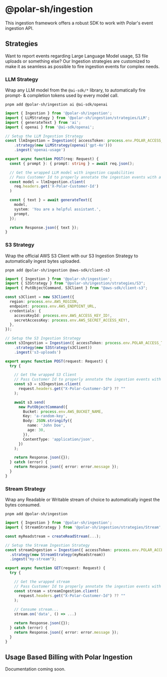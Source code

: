 # @polar-sh/ingestion

This ingestion framework offers a robust SDK to work with Polar's event ingestion API.

## Strategies

Want to report events regarding Large Language Model usage, S3 file uploads or something else? Our Ingestion strategies are customized to make it as seamless as possible to fire ingestion events for complex needs.

### LLM Strategy

Wrap any LLM model from the `@ai-sdk/*` library, to automatically fire prompt- & completion tokens used by every model call.

`pnpm add @polar-sh/ingestion ai @ai-sdk/openai`

```typescript
import { Ingestion } from '@polar-sh/ingestion';
import { LLMStrategy } from '@polar-sh/ingestion/strategies/LLM';
import { generateText } from 'ai';
import { openai } from '@ai-sdk/openai';

// Setup the LLM Ingestion Strategy
const llmIngestion = Ingestion({ accessToken: process.env.POLAR_ACCESS_TOKEN })
    .strategy(new LLMStrategy(openai('gpt-4o')))
    .ingest('openai-usage')

export async function POST(req: Request) {
  const { prompt }: { prompt: string } = await req.json();

  // Get the wrapped LLM model with ingestion capabilities
  // Pass Customer Id to properly annotate the ingestion events with a specific customer
  const model = llmIngestion.client(
    req.headers.get('X-Polar-Customer-Id')
  )

  const { text } = await generateText({
    model,
    system: 'You are a helpful assistant.',
    prompt,
  });

  return Response.json({ text });
}
```

### S3 Strategy

Wrap the official AWS S3 Client with our S3 Ingestion Strategy to automatically ingest bytes uploaded. 

`pnpm add @polar-sh/ingestion @aws-sdk/client-s3`

```typescript
import { Ingestion } from '@polar-sh/ingestion';
import { S3Strategy } from "@polar-sh/ingestion/strategies/S3";
import { PutObjectCommand, S3Client } from "@aws-sdk/client-s3";

const s3Client = new S3Client({
  region: process.env.AWS_REGION,
  endpoint: process.env.AWS_ENDPOINT_URL,
  credentials: {
    accessKeyId: process.env.AWS_ACCESS_KEY_ID!,
    secretAccessKey: process.env.AWS_SECRET_ACCESS_KEY!,
  },
});

// Setup the S3 Ingestion Strategy
const s3Ingestion = Ingestion({ accessToken: process.env.POLAR_ACCESS_TOKEN })
    .strategy(new S3Strategy(s3Client))
    .ingest('s3-uploads')

export async function POST(request: Request) {
  try {

    // Get the wrapped S3 Client
    // Pass Customer Id to properly annotate the ingestion events with a specific customer
    const s3 = s3Ingestion.client(
      request.headers.get("X-Polar-Customer-Id") ?? ""
    );

    await s3.send(
      new PutObjectCommand({
        Bucket: process.env.AWS_BUCKET_NAME,
        Key: 'a-random-key',
        Body: JSON.stringify({
          name: 'John Doe',
          age: 30,
        }),
        ContentType: 'application/json',
      })
    );

    return Response.json({});
  } catch (error) {
    return Response.json({ error: error.message });
  }
}

```

### Stream Strategy

Wrap any Readable or Writable stream of choice to automatically ingest the bytes consumed.

`pnpm add @polar-sh/ingestion`

```typescript
import { Ingestion } from '@polar-sh/ingestion';
import { StreamStrategy } from '@polar-sh/ingestion/strategies/Stream';

const myReadstream = createReadStream(...);

// Setup the Stream Ingestion Strategy
const streamIngestion = Ingestion({ accessToken: process.env.POLAR_ACCESS_TOKEN })
  .strategy(new StreamStrategy(myReadstream))
  .ingest("my-stream");

export async function GET(request: Request) {
  try {

    // Get the wrapped stream
    // Pass Customer Id to properly annotate the ingestion events with a specific customer
    const stream = streamIngestion.client(
      request.headers.get("X-Polar-Customer-Id") ?? ""
    );
    
    // Consume stream...
    stream.on('data', () => ...)

    return Response.json({});
  } catch (error) {
    return Response.json({ error: error.message });
  }
}
```

## Usage Based Billing with Polar Ingestion

Documentation coming soon.
